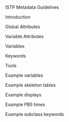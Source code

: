 ISTP Metadata Guidelines

Introduction

Global Attributes

Variable Attributes

Variables

Keywords

Tools

Example variables

Example skeleton tables

Example displays

Example PB5 times

Example subclass keywords
